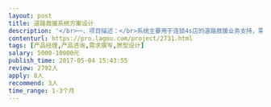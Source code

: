 ```yaml
---                
layout: post       
title: 道路救援系统方案设计           
description: '</br>一、项目描述：</br>系统主要用于连锁4s店的道路救援业务支持，需要产品经理设计整个系统的方案，规划各个子系统构成，以及各个子系统的具体功能。在需</br></br>求分析，以及交互细节上提出读到的见解。同时在核心业务点上提出人工智能，机器学习的优化方案。</br></br>二、主要功能点：</br>电话接单，派单，服务全程跟踪，用户回访，服务费用结算。救援服务商家的申请，审核，费用结算。派单的算法优化，救援车辆实时定位</br></br>信息优化，运营数据BI等</br></br></br>三、人员要求：</br>1、有道路救援，车联网等相关平台产品设计经验，熟悉道路救援的业务流程以及业务痛点。</br>2，熟悉mindmanager，axure等需求，流程分析工具。</br>3，有人工智能，机器学习，优化实时方案经验优先。</br>4，有解决方案竞标经验优先，有项目管理经验优先。</br>5，良好的沟通能力和契约精神。</br>6，有充足，稳定时间保证进度。</br></br>四 参考项目：</br>http://www.auto-sos.net/</br>http://www.yilutong.com/</br>'     
contenturl: https://pro.lagou.com/project/2731.html      
tags: [产品经理,产品咨询,需求撰写,原型设计]            
salary: 5000-10000元          
publish_time: 2017-05-04 15:43:55         
review: 2792人                   
apply: 8人                   
recommend: 3人                   
time_range: 1-3个月              
---                 
```

